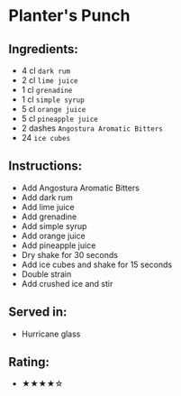 # Planter's Punch

## Ingredients:
- 4 cl `dark rum`
- 2 cl `lime juice`
- 1 cl `grenadine`
- 1 cl `simple syrup`
- 5 cl `orange juice`
- 5 cl `pineapple juice`
- 2 dashes `Angostura Aromatic Bitters`
- 24 `ice cubes`

## Instructions:
- Add Angostura Aromatic Bitters
- Add dark rum
- Add lime juice
- Add grenadine
- Add simple syrup
- Add orange juice
- Add pineapple juice
- Dry shake for 30 seconds
- Add ice cubes and shake for 15 seconds
- Double strain
- Add crushed ice and stir

## Served in:
- Hurricane glass

## Rating:
- ★★★★☆